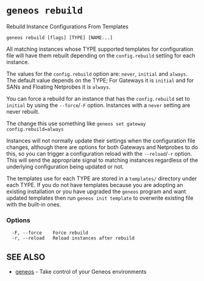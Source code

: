 # `geneos rebuild`

Rebuild Instance Configurations From Templates

```text
geneos rebuild [flags] [TYPE] [NAME...]
```

All matching instances whose TYPE supported templates for configuration
file will have them rebuilt depending on the `config.rebuild` setting
for each instance.

The values for the `config.rebuild` option are: `never`, `initial` and
`always`. The default value depends on the TYPE; For Gateways it is
`initial` and for SANs and Floating Netprobes it is `always`.

You can force a rebuild for an instance that has the `config.rebuild`
set to `initial` by using the `--force`/`-F` option. Instances with a
`never` setting are never rebuilt.

The change this use something like `geneos set gateway
config.rebuild=always`

Instances will not normally update their settings when the configuration
file changes, although there are options for both Gateways and Netprobes
to do this, so you can trigger a configuration reload with the
`--reload`/`-r` option. This will send the appropriate signal to
matching instances regardless of the underlying configuration being
updated or not.

The templates use for each TYPE are stored in a `templates/` directory
under each TYPE. If you do not have templates because you are adopting
an existing installation or you have upgraded the `geneos` program and
want updated templates then run `geneos init template` to overwrite
existing file with the built-in ones.

### Options

```text
  -F, --force    Force rebuild
  -r, --reload   Reload instances after rebuild
```

## SEE ALSO

* [geneos](geneos.md)	 - Take control of your Geneos environments
